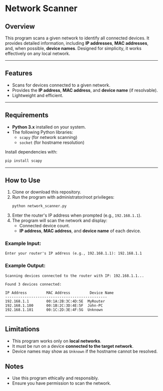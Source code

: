 # Network Scanner

## Overview
This program scans a given network to identify all connected devices. It provides detailed information, including **IP addresses**, **MAC addresses**, and, when possible, **device names**. Designed for simplicity, it works effectively on any local network.

---

## Features
- Scans for devices connected to a given network.
- Provides the **IP address**, **MAC address**, and **device name** (if resolvable).
- Lightweight and efficient.

---

## Requirements
- **Python 3.x** installed on your system.
- The following Python libraries:
  - `scapy` (for network scanning)
  - `socket` (for hostname resolution)

Install dependencies with:
```bash
pip install scapy
```

---

## How to Use
1. Clone or download this repository.
2. Run the program with administrator/root privileges:
   ```bash
   python network_scanner.py
   ```
3. Enter the router's IP address when prompted (e.g., `192.168.1.1`).
4. The program will scan the network and display:
   - Connected device count.
   - **IP address**, **MAC address**, and **device name** of each device.

### Example Input:
```
Enter your router's IP address (e.g., 192.168.1.1): 192.168.1.1
```

### Example Output:
```
Scanning devices connected to the router with IP: 192.168.1.1...

Found 3 devices connected:

IP Address         MAC Address         Device Name
-----------------------------------------------
192.168.1.1        00:1A:2B:3C:4D:5E  MyRouter
192.168.1.100      00:1B:2C:3D:4E:5F  John-PC
192.168.1.101      00:1C:2D:3E:4F:5G  Unknown
```

---

## Limitations
- This program works only on **local networks**.
- It must be run on a device **connected to the target network**.
- Device names may show as `Unknown` if the hostname cannot be resolved.



## Notes
- Use this program ethically and responsibly.
- Ensure you have permission to scan the network.

